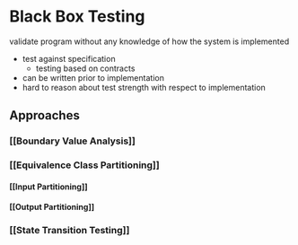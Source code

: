 # Black Box Testing
validate program without any knowledge of how the system is implemented

- test against specification 
	- testing based on contracts
- can be written prior to implementation
- hard to reason about test strength with respect to implementation

## Approaches
### [[Boundary Value Analysis]]
### [[Equivalence Class Partitioning]]
#### [[Input Partitioning]]
#### [[Output Partitioning]]
### [[State Transition Testing]]
